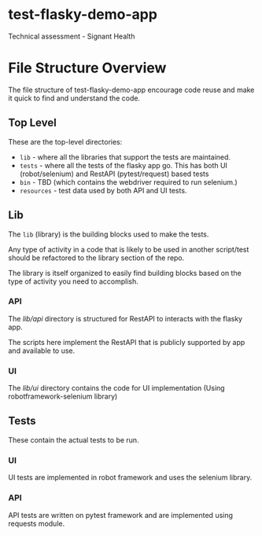 # test-flasky-demo-app
Technical assessment - Signant Health

# File Structure Overview
The file structure of test-flasky-demo-app encourage code reuse and make it quick to find and understand the code.

## Top Level
These are the top-level directories:
- `lib` - where all the libraries that support the tests are maintained.
- `tests` - where all the tests of the flasky app go.  This has both UI (robot/selenium) and RestAPI (pytest/request) based tests
- `bin` - TBD (which contains the webdriver required to run selenium.) 
- `resources`  - test data used by both API and UI tests.

## Lib
The `lib` (library) is  the building blocks used to make the tests.
 
Any type of activity in a code that is likely to be used in another script/test should be refactored to the library section of the repo.
 
The library is itself organized to easily find building blocks based on the type of activity you need to accomplish.
 
### API
The *lib/api* directory is structured for RestAPI to interacts with the flasky app.

The scripts here implement the RestAPI that is publicly supported by app and available to use.

### UI
The *lib/ui* directory contains the code for UI implementation (Using robotframework-selenium library)
 

## Tests

These contain the actual tests to be run.
### UI
UI tests are implemented in robot framework and uses the selenium library.

### API
API tests are written on pytest framework and are implemented using requests module.
